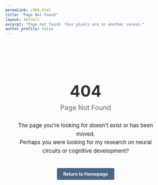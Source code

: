 ```yaml
---
permalink: /404.html
title: "Page Not Found"
layout: default
excerpt: "Page not found. Your pixels are in another canvas."
author_profile: false
---
```


<style type="text/css">
  .container {
    text-align: center;
    padding: 60px 20px;
    font-family: -apple-system, BlinkMacSystemFont, "Segoe UI", Roboto, "Helvetica Neue", Arial, sans-serif;
  }
  h1 {
    font-size: 3.5em;
    margin-bottom: 10px;
    color: #313131;
  }
  .subtitle {
    font-size: 1.5em;
    margin-bottom: 30px;
    color: #666;
  }
  .message {
    font-size: 1.2em;
    margin-bottom: 40px;
    line-height: 1.6;
  }
  .home-button {
    display: inline-block;
    padding: 10px 20px;
    background-color: #4b6584;
    color: white;
    text-decoration: none;
    border-radius: 4px;
    font-weight: bold;
    transition: background-color 0.3s;
  }
  .home-button:hover {
    background-color: #3c526d;
  }
</style>

<div class="container">
  <h1>404</h1>
  <div class="subtitle">Page Not Found</div>
  <div class="message">
    The page you're looking for doesn't exist or has been moved.<br>
    Perhaps you were looking for my research on neural circuits or cognitive development?
  </div>
  <a href="{{ site.baseurl }}/" class="home-button">Return to Homepage</a>
</div> 